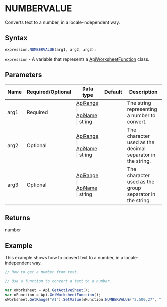 # NUMBERVALUE

Converts text to a number, in a locale-independent way.

## Syntax

```javascript
expression.NUMBERVALUE(arg1, arg2, arg3);
```

`expression` - A variable that represents a [ApiWorksheetFunction](../ApiWorksheetFunction.md) class.

## Parameters

| **Name** | **Required/Optional** | **Data type** | **Default** | **Description** |
| ------------- | ------------- | ------------- | ------------- | ------------- |
| arg1 | Required | [ApiRange](../../ApiRange/ApiRange.md) \| [ApiName](../../ApiName/ApiName.md) \| string |  | The string representing a number to convert. |
| arg2 | Optional | [ApiRange](../../ApiRange/ApiRange.md) \| [ApiName](../../ApiName/ApiName.md) \| string |  | The character used as the decimal separator in the string. |
| arg3 | Optional | [ApiRange](../../ApiRange/ApiRange.md) \| [ApiName](../../ApiName/ApiName.md) \| string |  | The character used as the group separator in the string. |

## Returns

number

## Example

This example shows how to convert text to a number, in a locale-independent way.

```javascript editor-xlsx
// How to get a number from text.

// Use a function to convert a text to a number.

var oWorksheet = Api.GetActiveSheet();
var oFunction = Api.GetWorksheetFunction();
oWorksheet.GetRange("A1").SetValue(oFunction.NUMBERVALUE("2.500,27", ",", "."));
```
